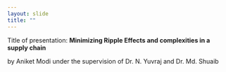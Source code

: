 ```yaml
---
layout: slide
title: ""
---
```


Title of presentation: **Minimizing Ripple Effects and complexities in a supply chain**

by Aniket Modi under the supervision of Dr. N. Yuvraj and Dr. Md. Shuaib
